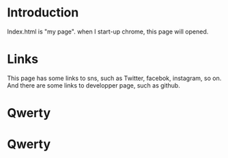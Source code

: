 # Introduction
Index.html is "my page". when I start-up chrome, this page will opened. 

# Links
This page has some links to sns, such as Twitter, facebok, instagram, so on.
And there are some links to developper page, such as github.

# Qwerty
# Qwerty
